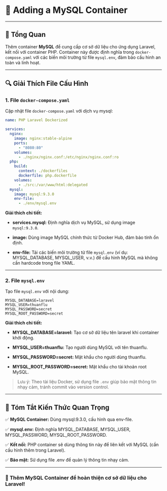 # 📝 **Adding a MySQL Container**

---

## 🚀 **Tổng Quan**

Thêm container **MySQL** để cung cấp cơ sở dữ liệu cho ứng dụng Laravel, kết nối với container PHP. Container này được định nghĩa trong `docker-compose.yaml` với các biến môi trường từ file `mysql.env`, đảm bảo cấu hình an toàn và linh hoạt.

---

## 🔍 **Giải Thích File Cấu Hình**

### 1. File `docker-compose.yaml`

Cập nhật file `docker-compose.yaml` với dịch vụ mysql:

```yaml
name: PHP Laravel Dockerized

services:
  nginx:
    image: nginx:stable-alpine
    ports:
      - "8080:80"
    volumes:
      - ./nginx/nginx.conf:/etc/nginx/nginx.conf:ro
  php:
    build:
      context: ./dockerfiles
      dockerfile: php.dockerfile
    volumes:
      - ./src:/var/www/html:delegated
  mysql:
    image: mysql:9.3.0
    env-file:
      - ./env/mysql.env
```

**Giải thích chi tiết:**

- **services.mysql:** Định nghĩa dịch vụ MySQL, sử dụng image `mysql:9.3.0`.

- **image:** Dùng image MySQL chính thức từ Docker Hub, đảm bảo tính ổn định.

- **env-file:** Tải các biến môi trường từ file `mysql.env` (ví dụ: MYSQL_DATABASE, MYSQL_USER, v.v.) để cấu hình MySQL mà không cần hardcode trong file YAML.

---

### 2. File `mysql.env`

Tạo file `mysql.env` với nội dung:

```env
MYSQL_DATABASE=laravel
MYSQL_USER=thuanflu
MYSQL_PASSWORD=secret
MYSQL_ROOT_PASSWORD=secret
```

**Giải thích chi tiết:**

- **MYSQL_DATABASE=laravel:** Tạo cơ sở dữ liệu tên laravel khi container khởi động.

- **MYSQL_USER=thuanflu:** Tạo người dùng MySQL với tên thuanflu.

- **MYSQL_PASSWORD=secret:** Mật khẩu cho người dùng thuanflu.

- **MYSQL_ROOT_PASSWORD=secret:** Mật khẩu cho tài khoản root MySQL.

> Lưu ý: Theo tài liệu Docker, sử dụng file `.env` giúp bảo mật thông tin nhạy cảm, tránh commit vào version control.

---

## 📌 **Tóm Tắt Kiến Thức Quan Trọng**

✅ **MySQL Container:** Dùng mysql:9.3.0, cấu hình qua env-file.

✅ **mysql.env:** Định nghĩa MYSQL_DATABASE, MYSQL_USER, MYSQL_PASSWORD, MYSQL_ROOT_PASSWORD.

✅ **Kết nối:** PHP container sẽ dùng thông tin này để liên kết với MySQL (cần cấu hình thêm trong Laravel).

✅ **Bảo mật:** Sử dụng file .env để quản lý thông tin nhạy cảm.

---

### 🚀 **Thêm MySQL Container để hoàn thiện cơ sở dữ liệu cho Laravel!**